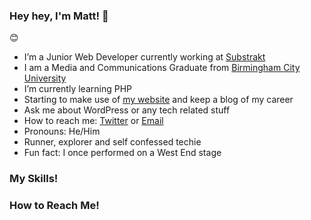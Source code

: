 ### Hey hey, I'm Matt! 👋
:blush:
- I’m a Junior Web Developer currently working at [Substrakt](https://substrakt.com/)
- I am a Media and Communications Graduate from [Birmingham City University](https://www.bcu.ac.uk/)
- I’m currently learning PHP
- Starting to make use of [my website](https://www.mattbournemedia.co.uk) and keep a blog of my career
- Ask me about WordPress or any tech related stuff
- How to reach me: [Twitter](https://twitter.com/iammattbourne) or [Email](mailto:mattbournemedia.co.uk)
- Pronouns: He/Him
- Runner, explorer and self confessed techie
- Fun fact: I once performed on a West End stage

### My Skills!


### How to Reach Me!
